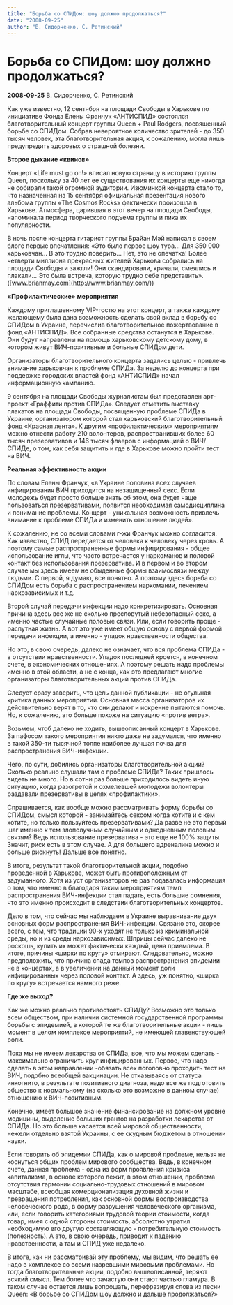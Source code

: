 ```yaml
---
title: "Борьба со СПИДом: шоу должно продолжаться?"
date: "2008-09-25"
author: "В. Сидорченко, С. Ретинский"
---
```


# Борьба со СПИДом: шоу должно продолжаться?

**2008-09-25** В. Сидорченко, С. Ретинский

Как уже известно, 12 сентября на площади Свободы в Харькове по инициативе Фонда Елены Франчук «АНТИСПИД» состоялся благотворительный концерт группы Queen + Paul Rodgers, посвященный борьбе со СПИДом. Собрав невероятное количество зрителей - до 350 тысяч человек, эта благотворительная акция, к сожалению, могла лишь предупредить здоровых о страшной болезни.

**Второе дыхание «квинов»**

Концерт «Life must go on!» вписал новую страницу в историю группы Queen, поскольку за 40 лет ее существования их концерты еще никогда не собирали такой огромной аудитории. Изюминкой концерта стало то, что назначенная на 15 сентября официальная презентация нового альбома группы «The Cosmos Rocks» фактически произошла в Харькове. Атмосфера, царившая в этот вечер на площади Свободы, напоминала период творческого подъема группы и пика их популярности.

В ночь после концерта гитарист группы Брайан Мэй написал в своем блоге первые впечатления: «Это было первое шоу тура... Для 350 000 харьковчан... В это трудно поверить... Нет, это не опечатка! Более четверти миллиона прекрасных жителей Харькова собрались на площади Свободы и зажгли! Они скандировали, кричали, смеялись и плакали... Это была встреча, которую трудно себе представить». ([www.brianmay.com](http://www.brianmay.com/))

**«Профилактические» мероприятия**

Каждому приглашенному VIP-гостю на этот концерт, а также каждому желающему была дана возможность сделать свой вклад в борьбу со СПИДом в Украине, перечислив благотворительное пожертвование в фонд «АНТИСПИД». Все собранные средства останутся в Харькове. Они будут направлены на помощь харьковскому детскому дому, в котором живут ВИЧ-позитивные и больные СПИДом дети.

Организаторы благотворительного концерта задались целью - привлечь внимание харьковчан к проблеме СПИДа. За неделю до концерта при поддержке городских властей фонд «АНТИСПИД» начал информационную кампанию.

9 сентября на площади Свободы журналистам был представлен арт-проект «Граффити против СПИДа». Следует отметить выставку плакатов на площади Свободы, посвященную проблеме СПИДа в Украине, организатором которой стал харьковский благотворительный фонд «Красная лента». К другим «профилактическим» мероприятиям можно отнести работу 210 волонтеров, распространивших более 60 тысяч презервативов и 146 тысяч флаеров с информацией о ВИЧ/СПИДе, о том, как себя защитить и где в Харькове можно пройти тест на ВИЧ.

**Реальная эффективность акции**

По словам Елены Франчук, «в Украине половина всех случаев инфицирования ВИЧ приходится на незащищенный секс. Если молодежь будет просто больше знать об этом, она будет чаще пользоваться презервативами, появится необходимая самодисциплина и понимание проблемы. Концерт - уникальная возможность привлечь внимание к проблеме СПИДа и изменить отношение людей».

К сожалению, не со всеми словами г-жи Франчук можно согласится. Как известно, СПИД передается от человека к человеку через кровь. А поэтому самые распространенные формы инфицирования - общее использование иглы, что часто встречается у наркоманов и половой контакт без использования презерватива. И в первом и во втором случае мы здесь имеем не обыденные формы взаимосвязи между людьми. С первой, я думаю, все понятно. А поэтому здесь борьба со СПИДом есть борьба с распространением наркомании, лечением наркозависимых и т.д.

Второй случай передачи инфекции надо конкретизировать. Основная причина здесь все же не сколько пресловутый небезопасный секс, а именно частые случайные половые связи. Или, если говорить проще - распутная жизнь. А вот это уже имеет общую основу с первой формой передачи инфекции, а именно - упадок нравственности общества.

Но это, в свою очередь, далеко не означает, что вся проблема СПИДа - в отсутствии нравственности. Упадок последней кроется, в конечном счете, в экономических отношениях. А поэтому решать надо проблемы именно в этой области, а не с конца, как это предлагают многие организаторы благотворительных акций против СПИДа.

Следует сразу заверить, что цель данной публикации - не огульная критика данных мероприятий. Основная масса организаторов их действительно верят в то, что они делают и искренне пытаются помочь. Но, к сожалению, это больше похоже на ситуацию «против ветра».

Возьмем, чтоб далеко не ходить, вышеописанный концерт в Харькове. За пафосом такого мероприятия никто даже не задумался, что именно в такой 350-ти тысячной толпе наиболее лучшая почва для распространения ВИЧ-инфекции.

Чего, по сути, добились организаторы благотворительной акции? Сколько реально слушали там о проблеме СПИДа? Таких пришлось видеть не много. Но в сотни раз больше приходилось видеть иную ситуацию, когда разогретой и охмелевшей молодежи волонтеры раздавали презервативы в целях «профилактики».

Спрашивается, как вообще можно рассматривать форму борьбы со СПИДом, смысл которой - занимайтесь сексом когда хотите и с кем хотите, но только пользуйтесь презервативами? Да разве не это первый шаг именно к тем злополучным случайным и однодневным половым связям? Ведь использование презерватива - это еще не 100% защиты. Значит, риск есть в этом случае. А для большего адреналина можно и больше рискнуть! Дальше все понятно.

В итоге, результат такой благотворительной акции, подобно проведенной в Харькове, может быть противоположным от задуманного. Хотя из уст организаторов не раз подавалась информация о том, что именно в благодаря таким мероприятиям темп распространения ВИЧ-инфекции стал падать, есть большие сомнения, что это именно происходит в следствии благотворительных концертов.

Дело в том, что сейчас мы наблюдаем в Украине выравнивание двух основных форм распространения ВИЧ-инфекции. Связано это, скорее всего, с тем, что традиции 90-х уходят не только из криминальной среды, но и из среды наркозависимых. Шприцы сейчас далеко не роскошь, купить их может фактически каждый, цена приемлема. В итоге, причины «ширки по кругу» отмирают. Следовательно, можно предположить, что причина спада темпов распространения эпидемии не в концертах, а в увеличении на данный момент доли инфицированных через половой контакт. А здесь, уж понятно, «ширка по кругу» встречается намного реже.

**Где же выход?**

Как же можно реально противостоять СПИДу? Возможно это только всем обществом, при наличии системной государственной программы борьбы с эпидемией, в которой те же благотворительные акции - лишь момент в целом комплексе мероприятий, не имеющей главенствующей роли.

Пока мы не имеем лекарства от СПИДа, все, что мы можем сделать - максимально ограничить круг инфицированных. Первое, что надо сделать в этом направлении -обязать всех поголовно проходить тест на ВИЧ, подобно всеобщей вакцинации. Не отказываясь от статуса инкогнито, в результате позитивного диагноза, надо все же подготовить общество к нормальному (на сколько это возможно в данном случае) отношению к ВИЧ-позитивным.

Конечно, имеет большое значение финансирование на должном уровне медицины, выделение больших грантов на разработки лекарства от СПИДа. Но это больше касается всей мировой общественности, нежели отдельно взятой Украины, с ее скудным бюджетом в отношении науки.

Если говорить об эпидемии СПИДа, как о мировой проблеме, нельзя не коснуться общих проблем мирового сообщества. Ведь, в конечном счете, данная проблема - одна из форм проявления кризиса капитализма, в основе которого лежит, в этом отношении, проблема отсутствия гармонии социально-трудовых отношений в мировом масштабе, всеобщая комерционализация духовной жизни и превращения потребления, как основной формы воспроизводства человеческого рода, в форму разрушения человеческого организма, или, если говорить категориями трудовой теории стоимости, когда товар, имея с одной стороны стоимость, абсолютно утратил необходимую его другую составляющую - потребительную стоимость (полезность). А это, в свою очередь, приводит к падению нравственности, а там и СПИД уже недалеко.

В итоге, как ни рассматривай эту проблему, мы видим, что решать ее надо в комплексе со всеми назревшими мировыми проблемами. Но тогда благотворительные акции, подобно вышеописанной, теряют всякий смысл. Тем более что зачастую они стают частью гламура. В таком случае остается лишь вопрошать, перефразируя слова из песни Queen: «В борьбе со СПИДом шоу должно и дальше продолжаться?»